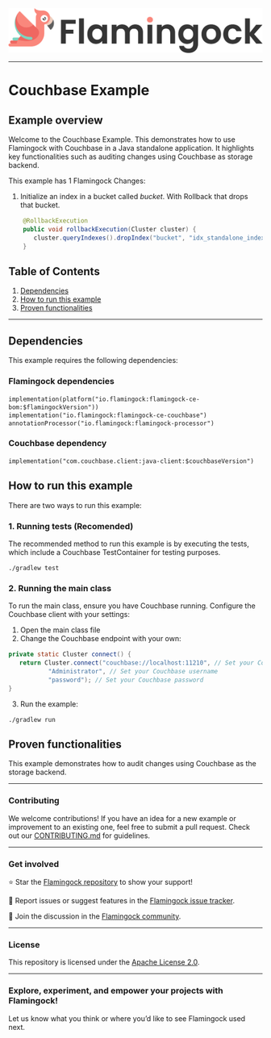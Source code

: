 ![Header Image](../misc/logo-with-text.png)
___

# Couchbase Example

## Example overview

Welcome to the Couchbase Example. This demonstrates how to use Flamingock with Couchbase in a Java
standalone application. It highlights key functionalities such as auditing changes using Couchbase as storage backend.

This example has 1 Flamingock Changes:
1. Initialize an index in a bucket called *bucket*. With Rollback that drops that bucket.
```java
    @RollbackExecution
    public void rollbackExecution(Cluster cluster) {
       cluster.queryIndexes().dropIndex("bucket", "idx_standalone_index", DropQueryIndexOptions.dropQueryIndexOptions().ignoreIfNotExists(true));
    }
```

## Table of Contents

1. [Dependencies](#dependencies)
2. [How to run this example](#how-to-run-this-example)
3. [Proven functionalities](#proven-functionalities)

---

## Dependencies

This example requires the following dependencies:
### Flamingock dependencies
    implementation(platform("io.flamingock:flamingock-ce-bom:$flamingockVersion"))
    implementation("io.flamingock:flamingock-ce-couchbase")
    annotationProcessor("io.flamingock:flamingock-processor")

### Couchbase dependency
    implementation("com.couchbase.client:java-client:$couchbaseVersion")

## How to run this example

There are two ways to run this example:

### 1. Running tests (Recomended)
The recommended method to run this example is by executing the tests, which include a Couchbase TestContainer for testing
purposes.
```shell
./gradlew test
```

### 2. Running the main class
To run the main class, ensure you have Couchbase running. Configure the Couchbase client with your settings:

1. Open the main class file
2. Change the Couchbase endpoint with your own:
```java
private static Cluster connect() {
   return Cluster.connect("couchbase://localhost:11210", // Set your Couchbase endpoint
           "Administrator", // Set your Couchbase username
           "password"); // Set your Couchbase password
}
```
3. Run the example:
```shell
./gradlew run
```

## Proven functionalities

This example demonstrates how to audit changes using Couchbase as the storage backend.

___

### Contributing
We welcome contributions! If you have an idea for a new example or improvement to an existing one, feel free to submit a
pull request. Check out our [CONTRIBUTING.md](../CONTRIBUTING.md) for guidelines.

___

### Get involved
⭐ Star the [Flamingock repository](https://github.com/mongock/flamingock-project) to show your support!

🐞 Report issues or suggest features in the [Flamingock issue tracker](https://github.com/mongock/flamingock-project/issues).

💬 Join the discussion in the [Flamingock community](https://github.com/mongock/flamingock-project/discussions).

___

### License
This repository is licensed under the [Apache License 2.0](../LICENSE.md).

___

### Explore, experiment, and empower your projects with Flamingock!
Let us know what you think or where you’d like to see Flamingock used next.
